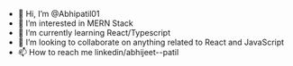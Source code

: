 - 👋 Hi, I’m @Abhipatil01
- 👀 I’m interested in MERN Stack
- 🌱 I’m currently learning React/Typescript
- 💞️ I’m looking to collaborate on anything related to React and JavaScript
- 📫 How to reach me linkedin/abhijeet--patil

<!---
Abhipatil01/Abhipatil01 is a ✨ special ✨ repository because its `README.md` (this file) appears on your GitHub profile.
You can click the Preview link to take a look at your changes.
--->
